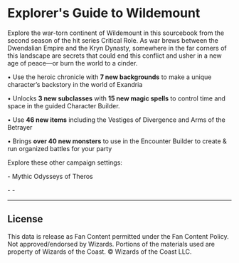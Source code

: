 # Explorer's Guide to Wildemount

Explore the war-torn continent of Wildemount in this sourcebook from the second season of the hit series Critical Role. As war brews between the Dwendalian Empire and the Kryn Dynasty, somewhere in the far corners of this landscape are secrets that could end this conflict and usher in a new age of peace—or burn the world to a cinder.

• Use the heroic chronicle with **7 new backgrounds** to make a unique character’s backstory in the world of Exandria<br>

• Unlocks **3 new subclasses** with **15 new magic spells** to control time and space in the guided Character Builder.<br>

• Use **46 new items** including the Vestiges of Divergence and Arms of the Betrayer <br>

• Brings **over 40 new monsters** to use in the Encounter Builder to create & run organized battles for your party

Explore these other campaign settings:<br>

\- Mythic Odysseys of Theros<br>

\- \-

---

## License

This data is release as Fan Content permitted under the Fan Content Policy. Not approved/endorsed by Wizards. Portions of the materials used are property of Wizards of the Coast. © Wizards of the Coast LLC.

